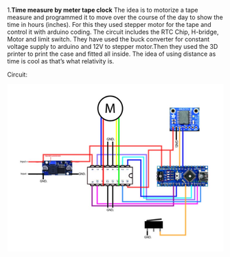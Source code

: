 1.__Time measure by meter tape clock__
The idea is to motorize a tape measure and programmed it to move over the course of the day to show the time in hours (inches).
For this they used stepper motor for the tape and control it with arduino coding. The circuit includes the RTC Chip, H-bridge, Motor and 
limit switch. They have used the buck converter for constant voltage supply to arduino and 12V to stepper motor.Then they used the 
3D printer to print the case and fitted all inside.
The idea of using distance as time is cool as that’s what relativity is.

Circuit:

![image](image.png)

